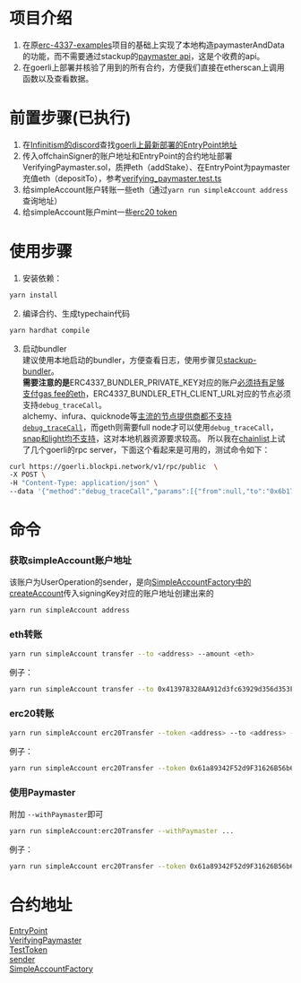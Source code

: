 # 项目介绍

1. 在原[erc-4337-examples](https://github.com/stackup-wallet/erc-4337-examples)项目的基础上实现了本地构造paymasterAndData的功能，而不需要通过stackup的[paymaster api](https://docs.stackup.sh/docs/api/paymaster/introduction#stackup-paymaster-api)，这是个收费的api。
2. 在goerli上部署并核验了用到的所有合约，方便我们直接在etherscan上调用函数以及查看数据。

# 前置步骤(已执行)
1. 在[Infinitism的discord](https://discord.com/invite/fbDyENb6Y9)查找[goerli上最新部署的EntryPoint地址](https://discord.com/channels/892780451570270219/892780453940056066/1061786895161491456)
2. 传入offchainSigner的账户地址和EntryPoint的合约地址部署VerifyingPaymaster.sol，质押eth（addStake）、在EntryPoint为paymaster充值eth（depositTo），参考[verifying_paymaster.test.ts](https://github.com/eth-infinitism/account-abstraction/blob/develop/test/verifying_paymaster.test.ts)
3. 给simpleAccount账户转账一些eth（通过`yarn run simpleAccount address`查询地址）
4. 给simpleAccount账户mint一些[erc20 token](https://goerli.etherscan.io/token/0x61a89342f52d9f31626b56b64a83579e5c368f4c)

# 使用步骤

1. 安装依赖：
```bash
yarn install
```

2. 编译合约、生成typechain代码
```bash
yarn hardhat compile
```

3. 启动bundler  
建议使用本地启动的bundler，方便查看日志，使用步骤见[stackup-bundler](https://github.com/stackup-wallet/stackup-bundler)。  
**需要注意的是**ERC4337_BUNDLER_PRIVATE_KEY对应的账户[必须持有足够支付gas fee的eth](https://discord.com/channels/874596133148696576/942772249662996520/1049685662305091584)，ERC4337_BUNDLER_ETH_CLIENT_URL对应的节点必须支持`debug_traceCall`。  
alchemy、infura、quicknode等[主流的节点提供商都不支持`debug_traceCall`](https://discord.com/channels/874596133148696576/942772249662996520/1066236623949418657)，而geth则需要full node才可以使用`debug_traceCall`，[snap和light均不支持](https://miaoguoge.xyz/geth-snap-rpc/)，这对本地机器资源要求较高。
所以我在[chainlist](https://chainlist.org/chain/5)上试了几个goerli的rpc server，下面这个看起来是可用的，测试命令如下：
```bash
curl https://goerli.blockpi.network/v1/rpc/public  \
-X POST \
-H "Content-Type: application/json" \
--data '{"method":"debug_traceCall","params":[{"from":null,"to":"0x6b175474e89094c44da98b954eedeac495271d0f","data":"0x70a082310000000000000000000000006E0d01A76C3Cf4288372a29124A26D4353EE51BE"}, "latest"],"id":1,"jsonrpc":"2.0"}'
```

# 命令
### 获取simpleAccount账户地址
该账户为UserOperation的sender，是向[SimpleAccountFactory中的createAccount](https://goerli.etherscan.io/address/0xd9743aBf3031BD1B0b9B64a53307468677b4051B#writeContract)传入signingKey对应的账户地址创建出来的
```bash
yarn run simpleAccount address
```

### eth转账

```bash
yarn run simpleAccount transfer --to <address> --amount <eth>
```
例子：
```bash
yarn run simpleAccount transfer --to 0x413978328AA912d3fc63929d356d353F6e854Ee1 --amount 0.001 --withPaymaster
```

### erc20转账
```bash
yarn run simpleAccount erc20Transfer --token <address> --to <address> --amount <decimal>
```
例子：
```bash
yarn run simpleAccount erc20Transfer --token 0x61a89342F52d9F31626B56b64A83579E5c368f4c --to 0x413978328AA912d3fc63929d356d353F6e854Ee1 --amount 0.1
```
### 使用Paymaster

附加 `--withPaymaster`即可

```bash
yarn run simpleAccount:erc20Transfer --withPaymaster ...
```
例子：
```bash
yarn run simpleAccount erc20Transfer --token 0x61a89342F52d9F31626B56b64A83579E5c368f4c --to 0x413978328AA912d3fc63929d356d353F6e854Ee1 --amount 0.1 --withPaymaster
```

# 合约地址

[EntryPoint](https://goerli.etherscan.io/address/0x0F46c65C17AA6b4102046935F33301f0510B163A)  
[VerifyingPaymaster](https://goerli.etherscan.io/address/0xE0165B20422B0dC3802085D34013bA0E2a83f640)  
[TestToken](https://goerli.etherscan.io/token/0x61a89342f52d9f31626b56b64a83579e5c368f4c)  
[sender](https://goerli.etherscan.io/address/0x4Ed6e8753EE82D10952f4D720b30E8d2BCA09565)  
[SimpleAccountFactory](https://goerli.etherscan.io/address/0xd9743aBf3031BD1B0b9B64a53307468677b4051B)
